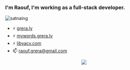 ### I'm Raouf, I'm working as a full-stack developer.



<link href="https://github.com/RaoufGrera" rel="me">



<p align="left"> <img src="https://komarev.com/ghpvc/?username=raoufgrera&label=Profile%20views&color=0e75b6&style=flat-square" alt="satnaing" /></p>

- ⚡ [grera.ly](https://grera.ly)
- ⚡ [mywords.grera.ly](https://mywords.grera.ly)
- ⚡ [libyacv.com](https://libyacv.com)
- 📫 raouf.grera@gmail.com
<p align="center">
  <img align="top" src="https://github-readme-stats.vercel.app/api/top-langs/?username=RaoufGrera&layout=compact&theme=dark&langs_count=8"/>
</p>
<!--

<p align="center">
  <img align="top" src="https://github-readme-stats.vercel.app/api/top-langs/?username=RaoufGrera&layout=compact&theme=dark&langs_count=10"/>
</p>
**raoufgr/raoufgr** is a ✨ _special_ ✨ repository because its `README.md` (this file) appears on your GitHub profile.
- 🌱 I’m currently learning Design Patterns and Foucs on C# and Rust Language.
Here are some ideas to get you started:

- Full-Stack Developer with 7 years experience.
- Team leader for postal addressing application for Libya Post.
- Web application developer for the SDI Libya project.
- I have one of the leading job site in Libya, with 45K followers on Facebook.
- I’m currently learning Rust and exploring AI.
- 🔭 I’m currently working on ...
- 🌱 I’m currently learning ...
- 👯 I’m looking to collaborate on ...
- 🤔 I’m looking for help with ...
- 💬 Ask me about ...
- 📫 How to reach me: ...
- 😄 Pronouns: ...
- ⚡ Fun fact: ...
- ⚡ [MyLetter.app](https://myletter.app) 

-->
